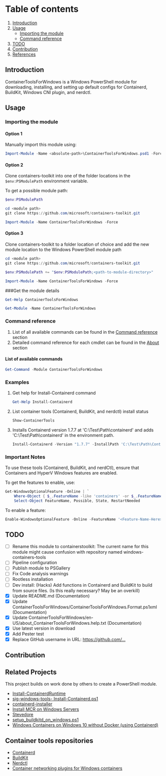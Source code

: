 # Table of contents

1. [Introduction](#introduction)
2. [Usage](#usage)
    - [Importing the module](#importing-the-module)
    - [Command reference](#command-reference)
3. [TODO](#todo)
4. [Contribution](#contribution)
5. [References](#references)

## Introduction

ContainerToolsForWindows is a Windows PowerShell module for downloading, installing, and setting up default configs for Containerd, BuildKit, Windows CNI plugin, and nerdctl.

## Usage

### Importing the module

#### Option 1
Manually import this module using:
```PowerShell
Import-Module -Name <absolute-path>\ContainerToolsForWindows.psd1 -Force
```

#### Option 2
Clone containers-toolkit into one of the folder locations in the `$env:PSModulePath` environment variable.

To get a possible module path:
```PowerShell
$env:PSModulePath
```

```PowerShell
cd <module path>
git clone https://github.com/microsoft/containers-toolkit.git
```
```PowerShell
Import-Module -Name ContainerToolsForWindows -Force
```

#### Option 3
Clone containers-toolkit to a folder location of choice and add the new module location to the Windows PowerShell module path

```PowerShell
cd <module path>
git clone https://github.com/microsoft/containers-toolkit.git
```
```PowerShell
$env:PSModulePath += "$env:PSModulePath;<path-to-module-directory>"
```
```PowerShell
Import-Module -Name ContainerToolsForWindows -Force
```

###Get the module details

```PowerShell
Get-Help ContainerToolsForWindows
```

```PowerShell
Get-Module -Name ContainerToolsForWindows
```

### Command reference

1. List of all available commands can be found in the [Command reference](./docs/command-reference.md) section
1. Detailed command reference for each cmdlet can be found in the [About](./docs/About/) section

#### List of available commands

```PowerShell
Get-Command -Module ContainerToolsForWindows
```

### Examples

1. Get help for Install-Containerd command

    ```PowerShell
    Get-Help Install-Containerd
    ```

2. List container tools (Containerd, BuildKit, and nerdctl) install status

    ```PowerShell
    Show-ContainerTools
    ```

3. Installs Containerd version 1.7.7 at 'C:\Test\Path\containerd' and adds 'C:\Test\Path\containerd' in the environment path.

    ```powershell
    Install-Containerd -Version "1.7.7" -InstallPath 'C:\Test\Path\Containerd'
    ```

### Important Notes

To use these tools (Containerd, BuildKit, and nerdCtl), ensure that Containers and HyperV Windows features are enabled.

To get the features to enable, use:

```PowerShell
Get-WindowsOptionalFeature -Online | `
    Where-Object { $_.FeatureName -like 'containers' -or $_.FeatureName -match "Microsoft-Hyper-V(-All)?$" } | `
    Select-Object FeatureName, Possible, State, RestartNeeded
```

To enable a feature:

```PowerShell
Enable-WindowsOptionalFeature -Online -FeatureName '<Feature-Name-Here>' -All -NoRestart
```

## TODO

- [ ] Rename this module to containerstoolkit: The current name for this module might cause confusion with repository named windows-containers-tools
- [ ] Pipeline configuration
- [ ] Publish module to PSGallery
- [ ] Fix Code analysis warnings
- [ ] Rootless installation
- [ ] Dev install: (Hacks) Add functions in Containerd and BuildKit to build from source files. (Is this really necessary? May be an overkill)
- [x] Update README.md (Documentation)
- [x] Update ContainerToolsForWindows/ContainerToolsForWindows.Format.ps1xml (Documentation)
- [x] Update ContainerToolsForWindows/en-US/about_ContainerToolsForWindows.help.txt (Documentation)
- [x] Use latest version in download
- [x] Add Pester test
- [x] Replace GitHub username in URL: <https://github.com/...>

## Contribution

## Related Projects

This project builds on work done by others to create a PowerShell module.

- [Install-ContainerdRuntime](https://github.com/microsoft/Windows-Containers/blob/Main/helpful_tools/Install-ContainerdRuntime/install-containerd-runtime.ps1)
- [sig-windows-tools- Install-Containerd.ps1](https://github.com/kubernetes-sigs/sig-windows-tools/blob/master/hostprocess/Install-Containerd.ps1)
- [containerd-installer](https://github.com/lippertmarkus/containerd-installer)
- [Install MCR on Windows Servers](https://docs.mirantis.com/mcr/20.10/install/mcr-windows.html)
- [Stevedore](https://github.com/slonopotamus/stevedore)
- [setup_buildkitd_on_windows.ps1](https://gist.github.com/gabriel-samfira/6e56238ad11c24f490ac109bdd378471)
- [Windows Containers on Windows 10 without Docker (using Containerd)](https://www.jamessturtevant.com/posts/Windows-Containers-on-Windows-10-without-Docker-using-Containerd/)

## Container tools repositories

- [Containerd](https://github.com/containerd/containerd)
- [BuildKit](https://github.com/moby/buildkit)
- [Nerdctl](https://github.com/containerd/nerdctl)
- [Container networking plugins for Windows containers](https://github.com/microsoft/windows-container-networking)
